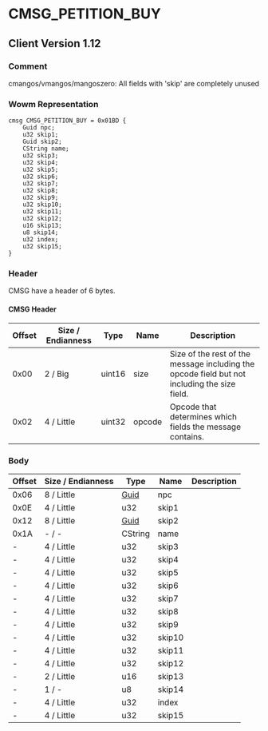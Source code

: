 # CMSG_PETITION_BUY
## Client Version 1.12

### Comment

cmangos/vmangos/mangoszero: All fields with 'skip' are completely unused

### Wowm Representation
```rust,ignore
cmsg CMSG_PETITION_BUY = 0x01BD {
    Guid npc;
    u32 skip1;
    Guid skip2;
    CString name;
    u32 skip3;
    u32 skip4;
    u32 skip5;
    u32 skip6;
    u32 skip7;
    u32 skip8;
    u32 skip9;
    u32 skip10;
    u32 skip11;
    u32 skip12;
    u16 skip13;
    u8 skip14;
    u32 index;
    u32 skip15;
}
```
### Header
CMSG have a header of 6 bytes.

#### CMSG Header
| Offset | Size / Endianness | Type   | Name   | Description |
| ------ | ----------------- | ------ | ------ | ----------- |
| 0x00   | 2 / Big           | uint16 | size   | Size of the rest of the message including the opcode field but not including the size field.|
| 0x02   | 4 / Little        | uint32 | opcode | Opcode that determines which fields the message contains.|
### Body
| Offset | Size / Endianness | Type | Name | Description |
| ------ | ----------------- | ---- | ---- | ----------- |
| 0x06 | 8 / Little | [Guid](../spec/packed-guid.md) | npc |  |
| 0x0E | 4 / Little | u32 | skip1 |  |
| 0x12 | 8 / Little | [Guid](../spec/packed-guid.md) | skip2 |  |
| 0x1A | - / - | CString | name |  |
| - | 4 / Little | u32 | skip3 |  |
| - | 4 / Little | u32 | skip4 |  |
| - | 4 / Little | u32 | skip5 |  |
| - | 4 / Little | u32 | skip6 |  |
| - | 4 / Little | u32 | skip7 |  |
| - | 4 / Little | u32 | skip8 |  |
| - | 4 / Little | u32 | skip9 |  |
| - | 4 / Little | u32 | skip10 |  |
| - | 4 / Little | u32 | skip11 |  |
| - | 4 / Little | u32 | skip12 |  |
| - | 2 / Little | u16 | skip13 |  |
| - | 1 / - | u8 | skip14 |  |
| - | 4 / Little | u32 | index |  |
| - | 4 / Little | u32 | skip15 |  |
